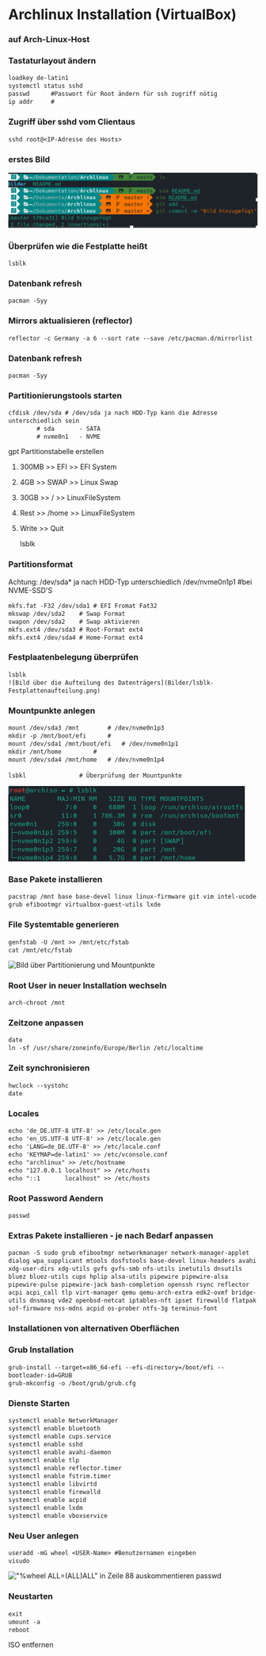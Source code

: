 # Archlinux Installation (VirtualBox)

### auf Arch-Linux-Host
### Tastaturlayout ändern
	loadkey de-latin1
	systemctl status sshd
	passwd		#Passwort für Root ändern für ssh zugriff nötig
	ip addr		#

### Zugriff über sshd vom Clientaus
	sshd root@<IP-Adresse des Hosts>

### erstes Bild
 ![Alt-text](Bilder/git-repository.png)
### Überprüfen wie die Festplatte heißt
	lsblk
### Datenbank refresh
	pacman -Syy
### Mirrors aktualisieren (reflector)
	reflector -c Germany -a 6 --sort rate --save /etc/pacman.d/mirrorlist
### Datenbank refresh
	pacman -Syy
### Partitionierungstools starten
	cfdisk /dev/sda # /dev/sda ja nach HDD-Typ kann die Adresse unterschiedlich sein
			# sda 		- SATA
			# nvme0n1	- NVME

gpt Partitionstabelle erstellen
1. 300MB >> EFI >> EFI System
2. 4GB >> SWAP >> Linux Swap
3. 30GB >> / >> LinuxFileSystem
4. Rest >> /home >> LinuxFileSystem
5. Write >> Quit

	lsblk

### Partitionsformat
Achtung:
/dev/sda* ja nach HDD-Typ unterschiedlich
/dev/nvme0n1p1 #bei NVME-SSD'S

	mkfs.fat -F32 /dev/sda1 # EFI Fromat Fat32
	mkswap /dev/sda2 	# Swap Format
	swapon /dev/sda2	# Swap aktivieren
	mkfs.ext4 /dev/sda3	# Root-Format ext4
	mkfs.ext4 /dev/sda4	# Home-Format ext4

### Festplaatenbelegung überprüfen	
	lsblk
	![Bild über die Aufteilung des Datenträgers](Bilder/lsblk-Festplattenaufteilung.png) 

### Mountpunkte anlegen
	mount /dev/sda3 /mnt		# /dev/nvme0n1p3
	mkdir -p /mnt/boot/efi		# 
	mount /dev/sda1 /mnt/boot/efi	# /dev/nvme0n1p1
	mkdir /mnt/home			# 
	mount /dev/sda4 /mnt/home	# /dev/nvme0n1p4

	lsbkl				# Überprüfung der Mountpunkte
![Bild über Partitionierung und Mountpunkte](Bilder/lsblk-Mountpunkte.png) 

### Base Pakete installieren
	pacstrap /mnt base base-devel linux linux-firmware git vim intel-ucode grub efibootmgr virtualbox-guest-utils lxde

### File Systemtable generieren
	genfstab -U /mnt >> /mnt/etc/fstab
	cat /mnt/etc/fstab
![Bild über Partitionierung und Mountpunkte](fstab-Filesystemtable.png)

### Root User in neuer Installation wechseln
	arch-chroot /mnt

### Zeitzone anpassen
	date
	ln -sf /usr/share/zoneinfo/Europe/Berlin /etc/localtime
### Zeit synchronisieren
	hwclock --systohc
	date

### Locales   
	echo 'de_DE.UTF-8 UTF-8' >> /etc/locale.gen
	echo 'en_US.UTF-8 UTF-8' >> /etc/locale.gen
	echo 'LANG=de_DE.UTF-8' >> /etc/locale.conf
	echo 'KEYMAP=de-latin1' >> /etc/vconsole.conf
	echo "archlinux" >> /etc/hostname
	echo "127.0.0.1 localhost" >> /etc/hosts
	echo "::1       localhost" >> /etc/hosts

### Root Password Aendern
	passwd
              
### Extras Pakete installieren - je nach Bedarf anpassen
	pacman -S sudo grub efibootmgr networkmanager network-manager-applet dialog wpa_supplicant mtools dosfstools base-devel linux-headers avahi xdg-user-dirs xdg-utils gvfs gvfs-smb nfs-utils inetutils dnsutils bluez bluez-utils cups hplip alsa-utils pipewire pipewire-alsa pipewire-pulse pipewire-jack bash-completion openssh rsync reflector acpi acpi_call tlp virt-manager qemu qemu-arch-extra edk2-ovmf bridge-utils dnsmasq vde2 openbsd-netcat iptables-nft ipset firewalld flatpak sof-firmware nss-mdns acpid os-prober ntfs-3g terminus-font

### Installationen von alternativen Oberflächen


### Grub Installation
	grub-install --target=x86_64-efi --efi-directory=/boot/efi --bootloader-id=GRUB
	grub-mkconfig -o /boot/grub/grub.cfg

### Dienste Starten      
	systemctl enable NetworkManager
	systemctl enable bluetooth
	systemctl enable cups.service
	systemctl enable sshd
	systemctl enable avahi-daemon
	systemctl enable tlp
	systemctl enable reflector.timer
	systemctl enable fstrim.timer
	systemctl enable libvirtd
	systemctl enable firewalld
	systemctl enable acpid
	systemctl enable lxdm
	systemctl enable vboxservice

### Neu User anlegen
	useradd -mG wheel <USER-Name> #Benutzernamen eingeben
	visudo
!["%wheel ALL=(ALL)ALL" in Zeile 88 auskommentieren](NeuenUserAnlegen.png)
	passwd <USER-Name>

### Neustarten            
	exit
	umount -a
	reboot

ISO entfernen
